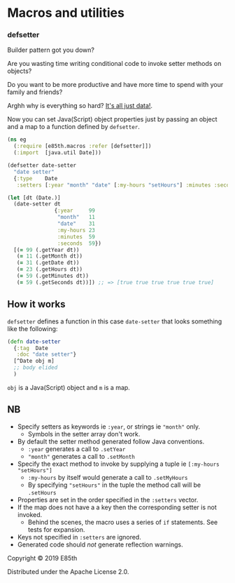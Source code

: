 # Macros and utilities

### defsetter
Builder pattern got you down?

Are you wasting time writing conditional code to invoke setter methods on objects?

Do you want to be more productive and have more time to spend with your family and friends?

Arghh why is everything so hard? [It's all just data!](https://www.youtube.com/watch?v=jlPaby7suOc&t=1513).


Now you can set Java(Script) object properties just by passing an object and a map to a function
defined by `defsetter`.

```clj
(ns eg
  (:require [e85th.macros :refer [defsetter]])
  (:import  [java.util Date]))

(defsetter date-setter
  "date setter"
  {:type    Date
   :setters [:year "month" "date" [:my-hours "setHours"] :minutes :seconds]})

(let [dt (Date.)]
  (date-setter dt
               {:year     99
                "month"   11
                "date"    31
                :my-hours 23
                :minutes  59
                :seconds  59})
  [(= 99 (.getYear dt))
   (= 11 (.getMonth dt))
   (= 31 (.getDate dt))
   (= 23 (.getHours dt))
   (= 59 (.getMinutes dt))
   (= 59 (.getSeconds dt))]) ;; => [true true true true true true]
```

## How it works
`defsetter` defines a function in this case `date-setter` that looks something like the following:
```clj
(defn date-setter
  {:tag  Date
   :doc "date setter"}
  [^Date obj m]
  ;; body elided
  )
```
`obj` is a Java(Script) object and `m` is a map.


## NB
* Specify setters as keywords ie `:year`, or strings ie `"month"` only.
  - Symbols in the setter array don't work.
* By default the setter method generated follow Java conventions.
  - `:year` generates a call to `.setYear`
  - `"month"` generates a call to `.setMonth`
* Specify the exact method to invoke by supplying a tuple ie `[:my-hours "setHours"]`
  - `:my-hours` by itself would generate a call to `.setMyHours`
  - By specifying `"setHours"` in the tuple the method call will be `.setHours`
* Properties are set in the order specified in the `:setters` vector.
* If the map does not have a a key then the corresponding setter is not invoked.
  - Behind the scenes, the macro uses a series of `if` statements. See tests for expansion.
* Keys not specified in `:setters` are ignored.
* Generated code should *not* generate reflection warnings.

Copyright © 2019 E85th

Distributed under the Apache License 2.0.
